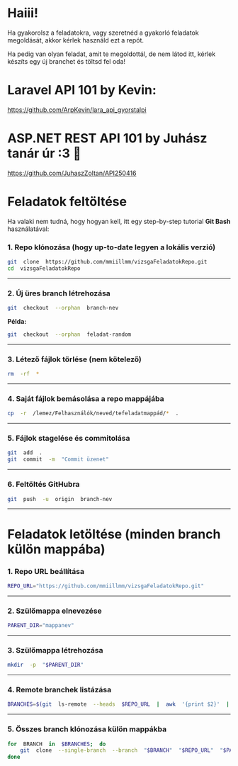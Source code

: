 
#  Haiii!



Ha gyakorolsz a feladatokra, vagy szeretnéd a gyakorló feladatok megoldását, akkor kérlek használd ezt a repót.

Ha pedig van olyan feladat, amit te megoldottál, de nem látod itt, kérlek készíts egy új branchet és töltsd fel oda!

#  Laravel API 101 by Kevin:

https://github.com/ArpKevin/lara_api_gyorstalpi  

#  ASP.NET REST API 101 by Juhász tanár úr :3 🦆

https://github.com/JuhaszZoltan/API250416

#  Feladatok feltöltése

Ha valaki nem tudná, hogy hogyan kell, itt egy step-by-step tutorial **Git Bash** használatával:
  
###  1. Repo klónozása (hogy up-to-date legyen a lokális verzió)
  
```bash
git  clone  https://github.com/mmiillmm/vizsgaFeladatokRepo.git
cd  vizsgaFeladatokRepo
```
  
---
  
###  2. Új üres branch létrehozása
  
```bash
git  checkout  --orphan  branch-nev
```
  
**Példa:**
  
```bash
git  checkout  --orphan  feladat-random
```
  
---
  
###  3. Létező fájlok törlése (nem kötelező)
  
```bash
rm  -rf  *
```
  
---
  
###  4. Saját fájlok bemásolása a repo mappájába
  
```bash
cp  -r  /lemez/Felhasználók/neved/tefeladatmappád/*  .
```
  
---
  
###  5. Fájlok stagelése és commitolása
  
```bash
git  add  .
git  commit  -m  "Commit üzenet"
```
  
---

###  6. Feltöltés GitHubra

```bash
git  push  -u  origin  branch-nev
```

---

# Feladatok letöltése (minden branch külön mappába)

###  1. Repo URL beállítása

```bash
REPO_URL="https://github.com/mmiillmm/vizsgaFeladatokRepo.git"
```

---

###  2. Szülőmappa elnevezése

```bash
PARENT_DIR="mappanev"
```

---

###  3. Szülőmappa létrehozása

```bash
mkdir  -p  "$PARENT_DIR"
```

---

###  4. Remote branchek listázása

```bash
BRANCHES=$(git  ls-remote  --heads  $REPO_URL  |  awk  '{print $2}'  |  sed  's|refs/heads/||')
```

---

###  5. Összes branch klónozása külön mappákba

  

```bash
for  BRANCH  in  $BRANCHES;  do
	git  clone  --single-branch  --branch  "$BRANCH"  "$REPO_URL"  "$PARENT_DIR/$BRANCH"
done
```
